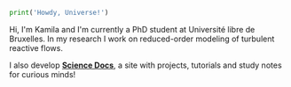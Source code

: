 ```python
print('Howdy, Universe!')
```

Hi, I'm Kamila and I'm currently a PhD student at Université libre de Bruxelles. In my research I work on reduced-order modeling of turbulent reactive flows.

I also develop [**Science Docs**](https://camillejr.github.io/science-docs/), a site with projects, tutorials and study notes for curious minds!
